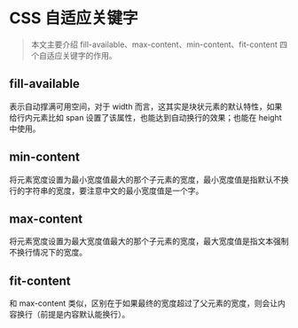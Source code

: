 # CSS 自适应关键字

> 本文主要介绍 fill-available、max-content、min-content、fit-content 四个自适应关键字的作用。

## fill-available

表示自动撑满可用空间，对于 width 而言，这其实是块状元素的默认特性，如果给行内元素比如 span 设置了该属性，也能达到自动换行的效果；也能在 height 中使用。

## min-content

将元素宽度设置为最小宽度值最大的那个子元素的宽度，最小宽度值是指默认不换行的字符串的宽度，要注意中文的最小宽度值是一个字。

## max-content

将元素宽度设置为最大宽度值最大的那个子元素的宽度，最大宽度值是指文本强制不换行情况下的宽度。

## fit-content

和 max-content 类似，区别在于如果最终的宽度超过了父元素的宽度，则会让内容换行（前提是内容默认能换行）。
